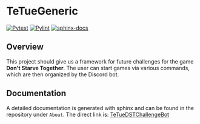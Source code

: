 # TeTueGeneric
[![Pytest](https://github.com/Technik-Tueftler/TeTueDSTChallengeBot/actions/workflows/pytest.yml/badge.svg)](https://github.com/Technik-Tueftler/TeTueDSTChallengeBot/actions/workflows/pytest.yml) [![Pylint](https://github.com/Technik-Tueftler/TeTueDSTChallengeBot/actions/workflows/pylint.yml/badge.svg)](https://github.com/Technik-Tueftler/TeTueDSTChallengeBot/actions/workflows/pylint.yml) [![sphinx-docs](https://github.com/Technik-Tueftler/TeTueDSTChallengeBot/actions/workflows/documentation.yml/badge.svg)](https://github.com/Technik-Tueftler/TeTueDSTChallengeBot/actions/workflows/documentation.yml)

## Overview
This project should give us a framework for future challenges for the game **Don't Starve Together**. The user can start games via various commands, which are then organized by the Discord bot.

## Documentation
A detailed documentation is generated with sphinx and can be found in the repository under `About`. The direct link is: [TeTueDSTChallengeBot](https://technik-tueftler.github.io/TeTueDSTChallengeBot/)
